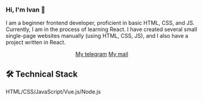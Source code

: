 ### Hi, I'm Ivan 👋
I am a beginner frontend developer, proficient in basic HTML, CSS, and JS. Currently, I am in the process of learning React. I have created several small single-page websites manually (using HTML, CSS, JS), and I also have a project written in React.



<p align='center'>
   <a href="https://t.me/netorwtik">My telegram</a>
   <a href="netorwtik@gmail.com">My mail</a>
</p>

## 🛠 Technical Stack
HTML/CSS/JavaScript/Vue.js/Node.js

<!--
**netorwtik/netorwtik** is a ✨ _special_ ✨ repository because its `README.md` (this file) appears on your GitHub profile.

Here are some ideas to get you started:

- 🔭 I’m currently working on ...
- 🌱 I’m currently learning ...
- 👯 I’m looking to collaborate on ...
- 🤔 I’m looking for help with ...
- 💬 Ask me about ...
- 📫 How to reach me: ...
- 😄 Pronouns: ...
- ⚡ Fun fact: ...
-->
